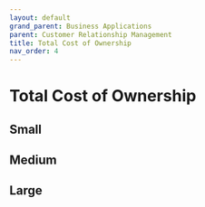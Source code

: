 ```yaml
---
layout: default
grand_parent: Business Applications
parent: Customer Relationship Management
title: Total Cost of Ownership
nav_order: 4
---
```

# Total Cost of Ownership


## Small

## Medium

## Large
